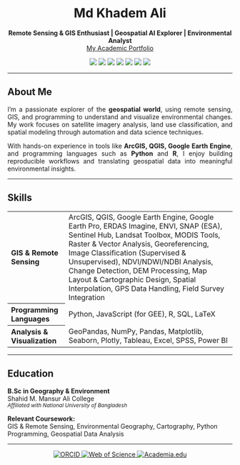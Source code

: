 <h1 align="center">Md Khadem Ali</h1>

<p align="center">
  <strong>Remote Sensing & GIS Enthusiast | Geospatial AI Explorer | Environmental Analyst</strong><br>
  <a href="https://www.khademali.com" target="_blank" rel="noopener noreferrer">My Academic Portfolio</a>
</p>

<p align="center">
  <img src="https://img.shields.io/badge/GIS-00BFFF?style=for-the-badge&logo=databricks&logoColor=white" />
  <img src="https://img.shields.io/badge/Remote%20Sensing-0057A0?style=for-the-badge&logo=satellite&logoColor=white" />
  <img src="https://img.shields.io/badge/ArcGIS-0066CC?style=for-the-badge&logo=arcgis&logoColor=white" />
  <img src="https://img.shields.io/badge/QGIS-A3C93A?style=for-the-badge&logo=qgis&logoColor=white" />
  <img src="https://img.shields.io/badge/Google%20Earth%20Engine-4285F4?style=for-the-badge&logo=googleearth&logoColor=white" />
  <img src="https://img.shields.io/badge/Python-3776AB?style=for-the-badge&logo=python&logoColor=white" />
  <img src="https://img.shields.io/badge/R-276DC3?style=for-the-badge&logo=r&logoColor=white" />
</p>

---

## About Me

<div align="justify">

I’m a passionate explorer of the **geospatial world**, using remote sensing, GIS, and programming to understand and visualize environmental changes. My work focuses on satellite imagery analysis, land use classification, and spatial modeling through automation and data science techniques.

With hands-on experience in tools like **ArcGIS, QGIS, Google Earth Engine**, and programming languages such as **Python** and **R**, I enjoy building reproducible workflows and translating geospatial data into meaningful environmental insights.

</div>

---

## Skills

<table>
  <tr>
    <th align="left">GIS & Remote Sensing</th>
    <td>
      ArcGIS, QGIS, Google Earth Engine, Google Earth Pro, ERDAS Imagine, ENVI, SNAP (ESA), Sentinel Hub, Landsat Toolbox, MODIS Tools, Raster & Vector Analysis, Georeferencing, Image Classification (Supervised & Unsupervised), NDVI/NDWI/NDBI Analysis, Change Detection, DEM Processing, Map Layout & Cartographic Design, Spatial Interpolation, GPS Data Handling, Field Survey Integration
    </td>
  </tr>
  <tr>
    <th align="left">Programming Languages</th>
    <td>Python, JavaScript (for GEE), R, SQL, LaTeX</td>
  </tr>
  <tr>
    <th align="left">Analysis & Visualization</th>
    <td>
      GeoPandas, NumPy, Pandas, Matplotlib, Seaborn, Plotly, Tableau, Excel, SPSS, Power BI
    </td>
  </tr>
</table>

---

## Education

**B.Sc in Geography & Environment**  
Shahid M. Mansur Ali College  
<sub><i>Affiliated with National University of Bangladesh</i></sub>

**Relevant Coursework:**  
GIS & Remote Sensing, Environmental Geography, Cartography, Python Programming, Geospatial Data Analysis

---

<p align="center">
  <a href="https://orcid.org/0009-0006-0917-3372" target="_blank" rel="noopener noreferrer">
    <img src="https://img.shields.io/badge/-A6CE39?style=for-the-badge&logo=orcid&logoColor=white" alt="ORCID" />
  </a>

  <a href="https://www.webofscience.com/wos/author/record/NZO-2787-2025" target="_blank" rel="noopener noreferrer">
    <img src="https://img.shields.io/badge/-228B22?style=for-the-badge&logo=clarivate&logoColor=white" alt="Web of Science" />
  </a>

  <a href="https://graphicspath.academia.edu/mdkhademali" target="_blank" rel="noopener noreferrer">
    <img src="https://img.shields.io/badge/-414141?style=for-the-badge&logo=academia&logoColor=white" alt="Academia.edu" />
  </a>
</p>



